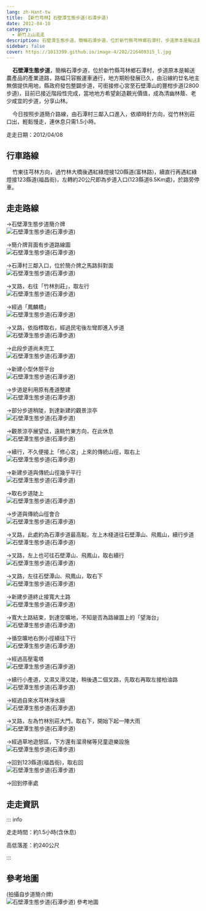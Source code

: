 ```yaml
---
lang: zh-Hant-tw
title: 【新竹芎林】石壁潭生態步道(石潭步道)
date: 2012-04-10
category: 
  - 新竹上山走走
description: 石壁潭生態步道，簡稱石潭步道，位於新竹縣芎林鄉石潭村，步道原本是輸送農產品的產業道路，路幅只容搬運車通行，地方期盼發展已久，由沿線約廿名地主無償提供用地，縣政府發包整闢步道，可銜接修心宮至石壁潭山的豐柑步道(2800步道)，目前已接近階段性完成，當地地方希望創造觀光價值，成為清幽林蔭、老少咸宜的步道，分享山林。
sidebar: false
cover: https://1013399.github.io/image-4/202/216409315_l.jpg
---
```


    **石壁潭生態步道**，簡稱石潭步道，位於新竹縣芎林鄉石潭村，步道原本是輸送農產品的產業道路，路幅只容搬運車通行，地方期盼發展已久，由沿線約廿名地主無償提供用地，縣政府發包整闢步道，可銜接修心宮至石壁潭山的豐柑步道(2800步道)，目前已接近階段性完成，當地地方希望創造觀光價值，成為清幽林蔭、老少咸宜的步道，分享山林。  

<!-- more -->

    今日按照步道簡介路線，由石潭村三鄰入口進入，依順時針方向，從竹林別莊口出，輕鬆慢走，連休息只需1.5小時。

走走日期：2012/04/08

## 行車路線
    竹東往芎林方向，過竹林大橋後遇紅綠燈接120縣道(富林路)，續直行再遇紅綠燈接123縣道(福昌街)，左轉約20公尺即為步道入口(123縣道6.5Km處)，於路旁停車。

## 走走路線
→石壁潭生態步道簡介牌  
![石壁潭生態步道(石潭步道)](https://1013399.github.io/image-4/202/216409251_l.jpg)

→簡介牌背面有步道路線圖  
![石壁潭生態步道(石潭步道)](https://1013399.github.io/image-4/202/216409253_l.jpg)

→石潭村三鄰入口，位於簡介牌之馬路斜對面  
![石壁潭生態步道(石潭步道)](https://1013399.github.io/image-4/202/216409271_l.jpg)

→叉路，右往「竹林別莊」，取左行  
![石壁潭生態步道(石潭步道)](https://1013399.github.io/image-4/202/216409278_l.jpg)

→經過「鳳麟橋」  
![石壁潭生態步道(石潭步道)](https://1013399.github.io/image-4/202/216409292_l.jpg)

→叉路，依指標取右，經過民宅後左彎即進入步道  
![石壁潭生態步道(石潭步道)](https://1013399.github.io/image-4/202/216409294_l.jpg)

→此段步道尚未完工  
![石壁潭生態步道(石潭步道)](https://1013399.github.io/image-4/202/216410126_l.jpg)

→新建小型休憩平台  
![石壁潭生態步道(石潭步道)](https://1013399.github.io/image-4/202/216409305_l.jpg)

→步道是利用原有產道整建  
![石壁潭生態步道(石潭步道)](https://1013399.github.io/image-4/202/216409307_l.jpg)

→部分步道稍陡，到達新建的觀景涼亭  
![石壁潭生態步道(石潭步道)](https://1013399.github.io/image-4/202/216409312_l.jpg)

→觀景涼亭展望佳，遠眺竹東方向，在此休息  
![石壁潭生態步道(石潭步道)](https://1013399.github.io/image-4/202/216409315_l.jpg)

→續行，不久便接上「修心宮」上來的傳統山徑，取右上  
![石壁潭生態步道(石潭步道)](https://1013399.github.io/image-4/202/216409318_l.jpg)

→新建步道與傳統山徑幾乎平行  
![石壁潭生態步道(石潭步道)](https://1013399.github.io/image-4/202/216409320_l.jpg)

→取右步道陡上  
![石壁潭生態步道(石潭步道)](https://1013399.github.io/image-4/202/216409323_l.jpg)

→步道與傳統山徑會合  
![石壁潭生態步道(石潭步道)](https://1013399.github.io/image-4/202/216409326_l.jpg)

→叉路，此處約為石潭步道最高點，左上木棧道往石壁潭山、飛鳳山，續行步道  
![石壁潭生態步道(石潭步道)](https://1013399.github.io/image-4/202/216409328_l.jpg)

→叉路，左上也可往石壁潭山、飛鳳山，取右續行  
![石壁潭生態步道(石潭步道)](https://1013399.github.io/image-4/202/216409329_l.jpg)

→叉路，左往石壁潭山、飛鳳山，取右下  
![石壁潭生態步道(石潭步道)](https://1013399.github.io/image-4/202/216409330_l.jpg)

→新建步道終止接寬大土路  
![石壁潭生態步道(石潭步道)](https://1013399.github.io/image-4/202/216409332_l.jpg)

→寬大土路結束，到達空曠地，不知是否為路線圖上的「望海台」  
![石壁潭生態步道(石潭步道)](https://1013399.github.io/image-4/202/216409335_l.jpg)

→循空曠地右側小徑續往下行  
![石壁潭生態步道(石潭步道)](https://1013399.github.io/image-4/202/216409337_l.jpg)

→經過高壓電塔  
![石壁潭生態步道(石潭步道)](https://1013399.github.io/image-4/202/216409338_l.jpg)

→續行小產道，又濕又滑又陡，稍後遇二個叉路，先取右再取左接柏油路  
![石壁潭生態步道(石潭步道)](https://1013399.github.io/image-4/202/216409341_l.jpg)

→經過自來水芎林淨水廠  
![石壁潭生態步道(石潭步道)](https://1013399.github.io/image-4/202/216409343_l.jpg)

→叉路，左為竹林別莊大門，取右下，開始下起一陣大雨  
![石壁潭生態步道(石潭步道)](https://1013399.github.io/image-4/202/216409344_l.jpg)

→經過草地遊憩區，下方還有溜滑梯等兒童遊樂設施  
![石壁潭生態步道(石潭步道)](https://1013399.github.io/image-4/202/216409348_l.jpg)

→回到123縣道(福昌街)，取右回  
![石壁潭生態步道(石潭步道)](https://1013399.github.io/image-4/202/216409238_l.jpg)

→回到停車處

## 走走資訊

::: info

走走時間：約1.5小時(含休息)

高低落差：約240公尺

:::

## 參考地圖
(拍攝自步道簡介牌)  
![石壁潭生態步道(石潭步道) 參考地圖](https://1013399.github.io/image-4/202/216409409_l.jpg)
